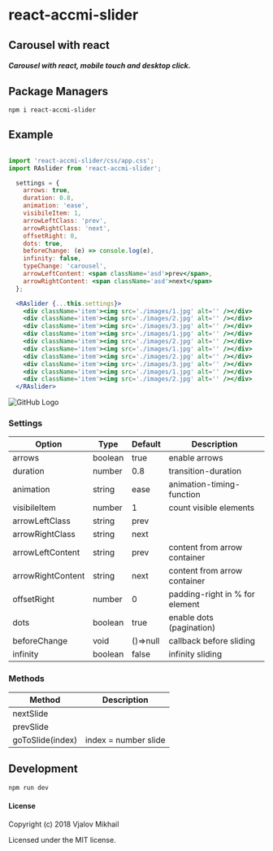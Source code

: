 # react-accmi-slider

## Carousel with react

##### Carousel with react, mobile touch and desktop click.

## Package Managers

```npm
npm i react-accmi-slider
```

## Example
```jsx

import 'react-accmi-slider/css/app.css';
import RAslider from 'react-accmi-slider';

  settings = {
    arrows: true,
    duration: 0.8,
    animation: 'ease',
    visibileItem: 1,
    arrowLeftClass: 'prev',
    arrowRightClass: 'next',
    offsetRight: 0,
    dots: true,
    beforeChange: (e) => console.log(e),
    infinity: false,
    typeChange: 'carousel',
    arrowLeftContent: <span className='asd'>prev</span>,
    arrowRightContent: <span className='asd'>next</span>
  };

  <RAslider {...this.settings}>
    <div className='item'><img src='./images/1.jpg' alt='' /></div>
    <div className='item'><img src='./images/2.jpg' alt='' /></div>
    <div className='item'><img src='./images/3.jpg' alt='' /></div>
    <div className='item'><img src='./images/1.jpg' alt='' /></div>
    <div className='item'><img src='./images/2.jpg' alt='' /></div>
    <div className='item'><img src='./images/1.jpg' alt='' /></div>
    <div className='item'><img src='./images/2.jpg' alt='' /></div>
    <div className='item'><img src='./images/3.jpg' alt='' /></div>
    <div className='item'><img src='./images/1.jpg' alt='' /></div>
    <div className='item'><img src='./images/2.jpg' alt='' /></div>
  </RAslider>
```

![GitHub Logo](./src/images/gameplay.gif)


### Settings

Option          | Type    | Default  | Description
--------------- | --------| -------- | --------------
arrows          | boolean | true     | enable arrows
duration        | number  | 0.8      | transition-duration 
animation       | string  | ease     | animation-timing-function
visibileItem    | number  | 1        | count visible elements
arrowLeftClass  | string  | prev     | 
arrowRightClass | string  | next     |
arrowLeftContent| string  | <span>prev</span> | content from arrow container
arrowRightContent| string  | <span>next</span> | content from arrow container
offsetRight     | number  | 0        | padding-right in % for element
dots            | boolean | true     | enable dots (pagination)
beforeChange    | void    | ()=>null | callback before sliding
infinity        | boolean | false    | infinity sliding


### Methods

Method             | Description
------------------ | --------------
nextSlide          | 
prevSlide          | 
goToSlide(index)   | index = number slide

## Development

```sh
npm run dev
```


#### License
Copyright (c) 2018 Vjalov Mikhail

Licensed under the MIT license.